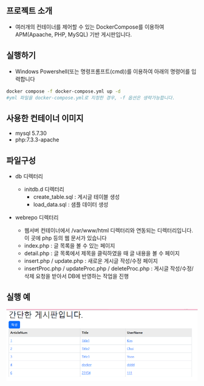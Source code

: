 ## 프로젝트 소개
* 여러개의 컨테이너를 제어할 수 있는 DockerCompose를 이용하여 APM(Apaache, PHP, MySQL) 기반 게시판입니다.

## 실행하기
* Windows Powershell(또는 명령프롬프트(cmd))를 이용하여 아래의 명령어를 입력합니다
```bash
docker compose -f docker-compose.yml up -d
#yml 파일을 docker-compose.yml로 지정한 경우, -f 옵션은 생략가능합니다.
```

## 사용한 컨테이너 이미지
* mysql 5.7.30
* php:7.3.3-apache

## 파일구성
* db 디렉터리
    * initdb.d 디렉터리
        * create_table.sql : 게시글 테이블 생성
        * load_data.sql : 샘플 데이터 생성

* webrepo 디렉터리
    * 웹서버 컨테이너에서 /var/www/html 디렉터리와 연동되는 디렉터리입니다. 이 곳에 php 등의 웹 문서가 있습니다
    * index.php : 글 목록을 볼 수 있는 페이지
    * detail.php : 글 목록에서 제목을 클릭하였을 때 글 내용을 볼 수 페이지
    * insert.php / update.php : 새로운 게시글 작성/수정 페이지
    * insertProc.php / updateProc.php / deleteProc.php : 게시글 작성/수정/삭제 요청을 받아서 DB에 반영하는 작업을 진행


## 실행 예
![Alt text](img/001.png)